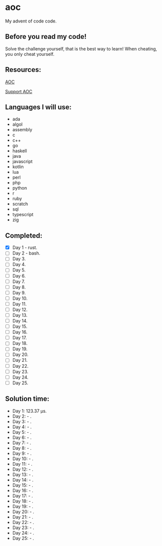 # aoc
My advent of code code. 

## Before you read my code!
Solve the challenge yourself, that is the best way to learn!
When cheating, you only cheat yourself.

## Resources:

[AOC](https://adventofcode.com/2022/)

[Support AOC](https://adventofcode.com/2022/support)

## Languages I will use:
- ada
- algol
- assembly
- c
- c++
- go
- haskell
- java
- javascript
- kotlin
- lua
- perl
- php
- python
- r
- ruby
- scratch
- sql
- typescript
- zig

## Completed:

- [x] Day 1 - rust.
- [ ] Day 2 - bash.
- [ ] Day 3.
- [ ] Day 4.
- [ ] Day 5.
- [ ] Day 6.
- [ ] Day 7.
- [ ] Day 8.
- [ ] Day 9.
- [ ] Day 10.
- [ ] Day 11.
- [ ] Day 12.
- [ ] Day 13.
- [ ] Day 14.
- [ ] Day 15.
- [ ] Day 16.
- [ ] Day 17.
- [ ] Day 18.
- [ ] Day 19.
- [ ] Day 20.
- [ ] Day 21.
- [ ] Day 22.
- [ ] Day 23.
- [ ] Day 24.
- [ ] Day 25.

## Solution time:

- Day 1: 123.37 µs.
- Day 2: - .
- Day 3: - .
- Day 4: - .
- Day 5: - .
- Day 6: - .
- Day 7: - .
- Day 8: - .
- Day 9: - .
- Day 10: - .
- Day 11: - .
- Day 12: - .
- Day 13: - .
- Day 14: - .
- Day 15: - .
- Day 16: - .
- Day 17: - .
- Day 18: - .
- Day 19: - .
- Day 20: - .
- Day 21: - .
- Day 22: - .
- Day 23: - .
- Day 24: - .
- Day 25: - .

